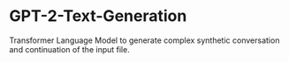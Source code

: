 # GPT-2-Text-Generation
Transformer Language Model to generate complex synthetic conversation and continuation of the input file. 
